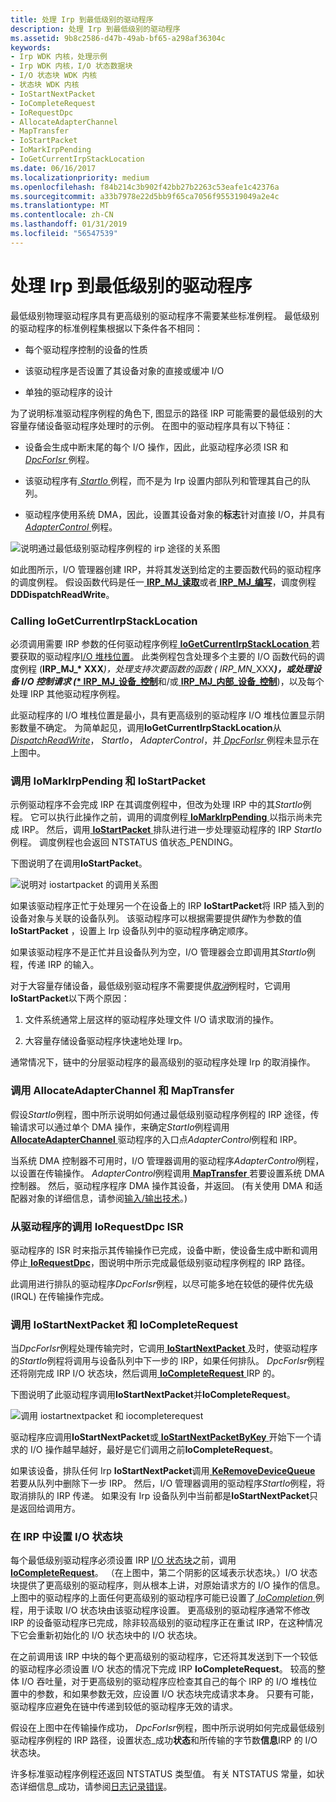 ```yaml
---
title: 处理 Irp 到最低级别的驱动程序
description: 处理 Irp 到最低级别的驱动程序
ms.assetid: 9b8c2586-d47b-49ab-bf65-a298af36304c
keywords:
- Irp WDK 内核，处理示例
- Irp WDK 内核，I/O 状态数据块
- I/O 状态块 WDK 内核
- 状态块 WDK 内核
- IoStartNextPacket
- IoCompleteRequest
- IoRequestDpc
- AllocateAdapterChannel
- MapTransfer
- IoStartPacket
- IoMarkIrpPending
- IoGetCurrentIrpStackLocation
ms.date: 06/16/2017
ms.localizationpriority: medium
ms.openlocfilehash: f84b214c3b902f42bb27b2263c53eafe1c42376a
ms.sourcegitcommit: a33b7978e22d5bb9f65ca7056f955319049a2e4c
ms.translationtype: MT
ms.contentlocale: zh-CN
ms.lasthandoff: 01/31/2019
ms.locfileid: "56547539"
---
```

# <a name="processing-irps-in-a-lowest-level-driver"></a>处理 Irp 到最低级别的驱动程序





最低级别物理驱动程序具有更高级别的驱动程序不需要某些标准例程。 最低级别的驱动程序的标准例程集根据以下条件各不相同：

-   每个驱动程序控制的设备的性质

-   该驱动程序是否设置了其设备对象的直接或缓冲 I/O

-   单独的驱动程序的设计

为了说明标准驱动程序例程的角色下, 图显示的路径 IRP 可能需要的最低级别的大容量存储设备驱动程序处理时的示例。 在图中的驱动程序具有以下特征：

-   设备会生成中断末尾的每个 I/O 操作，因此，此驱动程序必须 ISR 和[ *DpcForIsr* ](https://msdn.microsoft.com/library/windows/hardware/ff544079)例程。

-   该驱动程序有[ *StartIo* ](https://msdn.microsoft.com/library/windows/hardware/ff563858)例程，而不是为 Irp 设置内部队列和管理其自己的队列。

-   驱动程序使用系统 DMA，因此，设置其设备对象的**标志**针对直接 I/O，并具有[ *AdapterControl* ](https://msdn.microsoft.com/library/windows/hardware/ff540504)例程。

![说明通过最低级别驱动程序例程的 irp 途径的关系图](images/4loddirp.png)

如此图所示，I/O 管理器创建 IRP，并将其发送到给定的主要函数代码的驱动程序的调度例程。 假设函数代码是任一[ **IRP\_MJ\_读取**](https://msdn.microsoft.com/library/windows/hardware/ff550794)或者[ **IRP\_MJ\_编写**](https://msdn.microsoft.com/library/windows/hardware/ff550819)，调度例程**DDDispatchReadWrite**。

### <a name="calling-iogetcurrentirpstacklocation"></a>Calling IoGetCurrentIrpStackLocation

必须调用需要 IRP 参数的任何驱动程序例程[ **IoGetCurrentIrpStackLocation** ](https://msdn.microsoft.com/library/windows/hardware/ff549174)若要获取的驱动程序[I/O 堆栈位置](i-o-stack-locations.md)。 此类例程包含处理多个主要的 I/O 函数代码的调度例程 (<strong>IRP\_MJ\_* XXX</strong><em>)，处理支持次要函数的函数 (</em> <em>IRP\_MN\_</em>XXX<strong><em>)，或处理设备 I/O 控制请求 ([</em>* IRP\_MJ\_设备\_控制</strong>](<https://msdn.microsoft.com/library/windows/hardware/ff550744>)和/或[ **IRP\_MJ\_内部\_设备\_控制**](https://msdn.microsoft.com/library/windows/hardware/ff550766))，以及每个处理 IRP 其他驱动程序例程。

此驱动程序的 I/O 堆栈位置是最小，具有更高级别的驱动程序 I/O 堆栈位置显示阴影数量不确定。 为简单起见，调用**IoGetCurrentIrpStackLocation**从[ *DispatchReadWrite*](https://docs.microsoft.com/windows-hardware/drivers/ddi/content/wdm/nc-wdm-driver_dispatch)， *StartIo*， *AdapterControl*，并[ *DpcForIsr* ](https://msdn.microsoft.com/library/windows/hardware/ff544079)例程未显示在上图中。

### <a name="calling-iomarkirppending-and-iostartpacket"></a>调用 IoMarkIrpPending 和 IoStartPacket

示例驱动程序不会完成 IRP 在其调度例程中，但改为处理 IRP 中的其*StartIo*例程。 它可以执行此操作之前，调用的调度例程[ **IoMarkIrpPending** ](https://msdn.microsoft.com/library/windows/hardware/ff549422)以指示尚未完成 IRP。 然后，调用[ **IoStartPacket** ](https://msdn.microsoft.com/library/windows/hardware/ff550370)排队进行进一步处理驱动程序的 IRP *StartIo*例程。 调度例程也会返回 NTSTATUS 值状态\_PENDING。

下图说明了在调用**IoStartPacket**。

![说明对 iostartpacket 的调用关系图](images/4strtpak.png)

如果该驱动程序正忙于处理另一个在设备上的 IRP **IoStartPacket**将 IRP 插入到的设备对象与关联的设备队列。 该驱动程序可以根据需要提供*键*作为参数的值**IoStartPacket** ，设置上 Irp 设备队列中的驱动程序确定顺序。

如果该驱动程序不是正忙并且设备队列为空，I/O 管理器会立即调用其*StartIo*例程，传递 IRP 的输入。

对于大容量存储设备，最低级别驱动程序不需要提供[*取消*](https://msdn.microsoft.com/library/windows/hardware/ff540742)例程时，它调用**IoStartPacket**以下两个原因：

1.  文件系统通常上层这样的驱动程序处理文件 I/O 请求取消的操作。

2.  大容量存储设备驱动程序快速地处理 Irp。

通常情况下，链中的分层驱动程序的最高级别的驱动程序处理 Irp 的取消操作。

### <a name="calling-allocateadapterchannel-and-maptransfer"></a>调用 AllocateAdapterChannel 和 MapTransfer

假设*StartIo*例程，图中所示说明如何通过最低级别驱动程序例程的 IRP 途径，传输请求可以通过单个 DMA 操作，来确定*StartIo*例程调用[ **AllocateAdapterChannel** ](https://msdn.microsoft.com/library/windows/hardware/ff540573)驱动程序的入口点*AdapterControl*例程和 IRP。

当系统 DMA 控制器不可用时，I/O 管理器调用的驱动程序*AdapterControl*例程，以设置在传输操作。 *AdapterControl*例程调用[ **MapTransfer** ](https://msdn.microsoft.com/library/windows/hardware/ff554402)若要设置系统 DMA 控制器。 然后，驱动程序程序 DMA 操作其设备，并返回。 (有关使用 DMA 和适配器对象的详细信息，请参阅[输入/输出技术](i-o-programming-techniques.md)。)

### <a name="calling-iorequestdpc-from-the-drivers-isr"></a>从驱动程序的调用 IoRequestDpc ISR

驱动程序的 ISR 时来指示其传输操作已完成，设备中断，使设备生成中断和调用停止[ **IoRequestDpc**](https://msdn.microsoft.com/library/windows/hardware/ff549657)，图说明中所示完成最低级别驱动程序例程的 IRP 路径。

此调用进行排队的驱动程序*DpcForIsr*例程，以尽可能多地在较低的硬件优先级 (IRQL) 在传输操作完成。

### <a name="calling-iostartnextpacket-and-iocompleterequest"></a>调用 IoStartNextPacket 和 IoCompleteRequest

当*DpcForIsr*例程处理传输完时，它调用[ **IoStartNextPacket** ](https://msdn.microsoft.com/library/windows/hardware/ff550358)及时，使驱动程序的*StartIo*例程将调用与设备队列中下一步的 IRP，如果任何排队。 *DpcForIsr*例程还将刚完成 IRP I/O 状态块，然后调用[ **IoCompleteRequest** ](https://msdn.microsoft.com/library/windows/hardware/ff548343) IRP 的。

下图说明了此驱动程序调用**IoStartNextPacket**并**IoCompleteRequest**。

![调用 iostartnextpacket 和 iocompleterequest](images/4snxtpak.png)

驱动程序应调用**IoStartNextPacket**或[ **IoStartNextPacketByKey** ](https://msdn.microsoft.com/library/windows/hardware/ff550363)开始下一个请求的 I/O 操作越早越好，最好是它们调用之前**IoCompleteRequest**。

如果该设备，排队任何 Irp **IoStartNextPacket**调用[ **KeRemoveDeviceQueue** ](https://msdn.microsoft.com/library/windows/hardware/ff553156)若要从队列中删除下一步 IRP。 然后，I/O 管理器调用的驱动程序*StartIo*例程，将取消排队的 IRP 传递。 如果没有 Irp 设备队列中当前都是**IoStartNextPacket**只是返回给调用方。

### <a href="" id="ddk-setting-the-i-o-status-block-in-an-irp-kg"></a>在 IRP 中设置 I/O 状态块

每个最低级别驱动程序必须设置 IRP [I/O 状态块](i-o-status-blocks.md)之前，调用[ **IoCompleteRequest**](https://msdn.microsoft.com/library/windows/hardware/ff548343)。 （在上图中，第二个阴影的区域表示状态块。）I/O 状态块提供了更高级别的驱动程序，则从根本上讲，对原始请求方的 I/O 操作的信息。 上图中的驱动程序的上面任何更高级别的驱动程序可能已设置了[ *IoCompletion* ](https://msdn.microsoft.com/library/windows/hardware/ff548354)例程，用于读取 I/O 状态块由该驱动程序设置。 更高级别的驱动程序通常不修改 IRP 的设备驱动程序已完成，除非较高级别的驱动程序正在重试 IRP，在这种情况下它会重新初始化的 I/O 状态块中的 I/O 状态块。

在之前调用该 IRP 中块的每个更高级别的驱动程序，它还将其发送到下一个较低的驱动程序必须设置 I/O 状态的情况下完成 IRP **IoCompleteRequest**。 较高的整体 I/O 吞吐量，对于更高级别的驱动程序应检查其自己的每个 IRP 的 I/O 堆栈位置中的参数，和如果参数无效，应设置 I/O 状态块完成请求本身。 只要有可能，驱动程序应避免在链中传递到较低的驱动程序无效的请求。

假设在上图中在传输操作成功， *DpcForIsr*例程，图中所示说明如何完成最低级别驱动程序例程的 IRP 路径，设置状态\_成功**状态**和所传输的字节数**信息**IRP 的 I/O 状态块。

许多标准驱动程序例程还返回 NTSTATUS 类型值。 有关 NTSTATUS 常量，如状态详细信息\_成功，请参阅[日志记录错误](logging-errors.md)。

 

 




